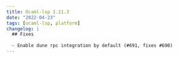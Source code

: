 ```yaml
---
title: Ocaml-lsp 1.11.3
date: "2022-04-23"
tags: [ocaml-lsp, platform]
changelog: |
  ## Fixes
  
  - Enable dune rpc integration by default (#691, fixes #690)
---
```


